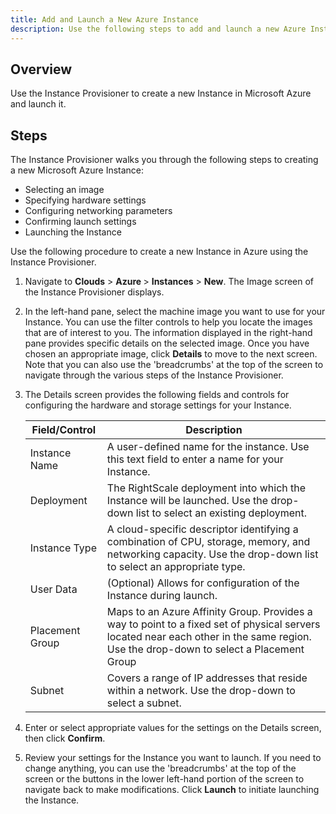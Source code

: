 ```yaml
---
title: Add and Launch a New Azure Instance
description: Use the following steps to add and launch a new Azure Instance in the RightScale Instance Provisioner.
---
```


## Overview

Use the Instance Provisioner to create a new Instance in Microsoft Azure and launch it.

## Steps

The Instance Provisioner walks you through the following steps to creating a new Microsoft Azure Instance:

* Selecting an image
* Specifying hardware settings
* Configuring networking parameters
* Confirming launch settings
* Launching the Instance

Use the following procedure to create a new Instance in Azure using the Instance Provisioner.

1. Navigate to **Clouds** > **Azure <region>** > **Instances** > **New**. The Image screen of the Instance Provisioner displays.
2. In the left-hand pane, select the machine image you want to use for your Instance. You can use the filter controls to help you locate the images that are of interest to you. The information displayed in the right-hand pane provides specific details on the selected image. Once you have chosen an appropriate image, click **Details** to move to the next screen. Note that you can also use the 'breadcrumbs' at the top of the screen to navigate through the various steps of the Instance Provisioner.
3. The Details screen provides the following fields and controls for configuring the hardware and storage settings for your Instance.

    | Field/Control | Description |
    | ------------- | ----------- |
    | Instance Name | A user-defined name for the instance. Use this text field to enter a name for your Instance. |
    | Deployment | The RightScale deployment into which the Instance will be launched. Use the drop-down list to select an existing deployment. |
    | Instance Type | A cloud-specific descriptor identifying a combination of CPU, storage, memory, and networking capacity. Use the drop-down list to select an appropriate type. |
    | User Data | (Optional) Allows for configuration of the Instance during launch. |
    | Placement Group | Maps to an Azure Affinity Group. Provides a way to point to a fixed set of physical servers located near each other in the same region. Use the drop-down to select a Placement Group |
    | Subnet | Covers a range of IP addresses that reside within a network. Use the drop-down to select a subnet. |  

4. Enter or select appropriate values for the settings on the Details screen, then click **Confirm**.
5. Review your settings for the Instance you want to launch. If you need to change anything, you can use the 'breadcrumbs' at the top of the screen or the buttons in the lower left-hand portion of the screen to navigate back to make modifications. Click **Launch** to initiate launching the Instance.
